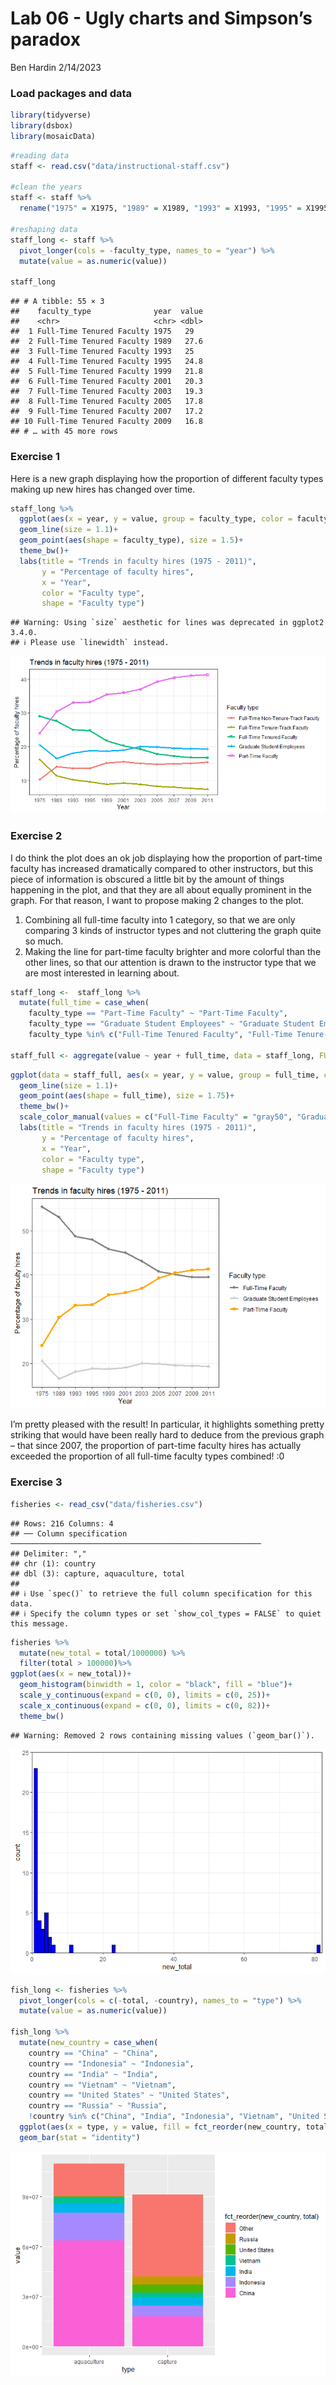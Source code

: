 Lab 06 - Ugly charts and Simpson’s paradox
================
Ben Hardin
2/14/2023

### Load packages and data

``` r
library(tidyverse) 
library(dsbox)
library(mosaicData) 
```

``` r
#reading data
staff <- read.csv("data/instructional-staff.csv")

#clean the years
staff <- staff %>%
  rename("1975" = X1975, "1989" = X1989, "1993" = X1993, "1995" = X1995, "1999" = X1999, "2001" = X2001, "2003" = X2003, "2005" = X2005, "2007" = X2007, "2009" = X2009, "2011" = X2011)

#reshaping data
staff_long <- staff %>%
  pivot_longer(cols = -faculty_type, names_to = "year") %>%
  mutate(value = as.numeric(value))

staff_long
```

    ## # A tibble: 55 × 3
    ##    faculty_type              year  value
    ##    <chr>                     <chr> <dbl>
    ##  1 Full-Time Tenured Faculty 1975   29  
    ##  2 Full-Time Tenured Faculty 1989   27.6
    ##  3 Full-Time Tenured Faculty 1993   25  
    ##  4 Full-Time Tenured Faculty 1995   24.8
    ##  5 Full-Time Tenured Faculty 1999   21.8
    ##  6 Full-Time Tenured Faculty 2001   20.3
    ##  7 Full-Time Tenured Faculty 2003   19.3
    ##  8 Full-Time Tenured Faculty 2005   17.8
    ##  9 Full-Time Tenured Faculty 2007   17.2
    ## 10 Full-Time Tenured Faculty 2009   16.8
    ## # … with 45 more rows

### Exercise 1

Here is a new graph displaying how the proportion of different faculty
types making up new hires has changed over time.

``` r
staff_long %>%
  ggplot(aes(x = year, y = value, group = faculty_type, color = faculty_type))+
  geom_line(size = 1.1)+
  geom_point(aes(shape = faculty_type), size = 1.5)+
  theme_bw()+
  labs(title = "Trends in faculty hires (1975 - 2011)",
       y = "Percentage of faculty hires",
       x = "Year",
       color = "Faculty type",
       shape = "Faculty type")
```

    ## Warning: Using `size` aesthetic for lines was deprecated in ggplot2 3.4.0.
    ## ℹ Please use `linewidth` instead.

![](lab-06_files/figure-gfm/making-first-plot-1.png)<!-- -->

### Exercise 2

I do think the plot does an ok job displaying how the proportion of
part-time faculty has increased dramatically compared to other
instructors, but this piece of information is obscured a little bit by
the amount of things happening in the plot, and that they are all about
equally prominent in the graph. For that reason, I want to propose
making 2 changes to the plot.

1.  Combining all full-time faculty into 1 category, so that we are only
    comparing 3 kinds of instructor types and not cluttering the graph
    quite so much.
2.  Making the line for part-time faculty brighter and more colorful
    than the other lines, so that our attention is drawn to the
    instructor type that we are most interested in learning about.

``` r
staff_long <-  staff_long %>%
  mutate(full_time = case_when(
    faculty_type == "Part-Time Faculty" ~ "Part-Time Faculty",
    faculty_type == "Graduate Student Employees" ~ "Graduate Student Employees",
    faculty_type %in% c("Full-Time Tenured Faculty", "Full-Time Tenure-Track Faculty", "Full-Time Non-Tenure-Track Faculty") ~ "Full-Time Faculty"))

staff_full <- aggregate(value ~ year + full_time, data = staff_long, FUN = sum)
```

``` r
ggplot(data = staff_full, aes(x = year, y = value, group = full_time, color = full_time))+
  geom_line(size = 1.1)+
  geom_point(aes(shape = full_time), size = 1.75)+
  theme_bw()+
  scale_color_manual(values = c("Full-Time Faculty" = "gray50", "Graduate Student Employees" = "gray80", "Part-Time Faculty" = "orange"))+
  labs(title = "Trends in faculty hires (1975 - 2011)",
       y = "Percentage of faculty hires",
       x = "Year",
       color = "Faculty type",
       shape = "Faculty type")
```

![](lab-06_files/figure-gfm/making-new-plot-1.png)<!-- -->

I’m pretty pleased with the result! In particular, it highlights
something pretty striking that would have been really hard to deduce
from the previous graph – that since 2007, the proportion of part-time
faculty hires has actually exceeded the proportion of all full-time
faculty types combined! :0

### Exercise 3

``` r
fisheries <- read_csv("data/fisheries.csv")
```

    ## Rows: 216 Columns: 4
    ## ── Column specification ────────────────────────────────────────────────────────
    ## Delimiter: ","
    ## chr (1): country
    ## dbl (3): capture, aquaculture, total
    ## 
    ## ℹ Use `spec()` to retrieve the full column specification for this data.
    ## ℹ Specify the column types or set `show_col_types = FALSE` to quiet this message.

``` r
fisheries %>%
  mutate(new_total = total/1000000) %>%
  filter(total > 100000)%>%
ggplot(aes(x = new_total))+
  geom_histogram(binwidth = 1, color = "black", fill = "blue")+
  scale_y_continuous(expand = c(0, 0), limits = c(0, 25))+
  scale_x_continuous(expand = c(0, 0), limits = c(0, 82))+
  theme_bw()
```

    ## Warning: Removed 2 rows containing missing values (`geom_bar()`).

![](lab-06_files/figure-gfm/doin-stuff-1.png)<!-- -->

``` r
fish_long <- fisheries %>%
  pivot_longer(cols = c(-total, -country), names_to = "type") %>%
  mutate(value = as.numeric(value))

fish_long %>%
  mutate(new_country = case_when(
    country == "China" ~ "China",
    country == "Indonesia" ~ "Indonesia",
    country == "India" ~ "India",
    country == "Vietnam" ~ "Vietnam",
    country == "United States" ~ "United States",
    country == "Russia" ~ "Russia",
    !country %in% c("China", "India", "Indonesia", "Vietnam", "United States", "Russia") ~ "Other")) %>%
  ggplot(aes(x = type, y = value, fill = fct_reorder(new_country, total)))+
  geom_bar(stat = "identity")
```

![](lab-06_files/figure-gfm/try-something-better-1.png)<!-- -->
